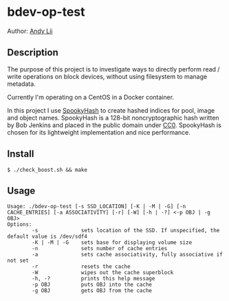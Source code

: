 # bdev-op-test

Author: [Andy Lii](mailto:usefulalgorithm@gmail.com)

## Description

The purpose of this project is to investigate ways to directly perform read /
write operations on block devices, without using filesystem to manage metadata.

Currently I'm operating on a CentOS in a Docker container.

In this project I use [SpookyHash](http://burtleburtle.net/bob/hash/spooky.html) 
to create hashed indices for pool, image and object names. SpookyHash is a 
128-bit noncryptographic hash written by Bob Jenkins and placed in the public 
domain under [CC0](https://creativecommons.org/publicdomain/zero/1.0/). 
SpookyHash is chosen for its lightweight implementation and nice performance.

## Install

```
$ ./check_boost.sh && make
```

## Usage

```
Usage: ./bdev-op-test [-s SSD_LOCATION] [-K | -M | -G] [-n CACHE_ENTRIES] [-a ASSOCIATIVITY] [-r] [-W] [-h | -?] <-p OBJ | -g OBJ>
Options:
        -s              sets location of the SSD. If unspecified, the default value is /dev/sdf4
        -K | -M | -G    sets base for displaying volume size
        -n              sets number of cache entries
        -a              sets cache associativity, fully associative if not set
        -r              resets the cache
        -W              wipes out the cache superblock
        -h, -?          prints this help message
        -p OBJ          puts OBJ into the cache
        -g OBJ          gets OBJ from the cache
```

